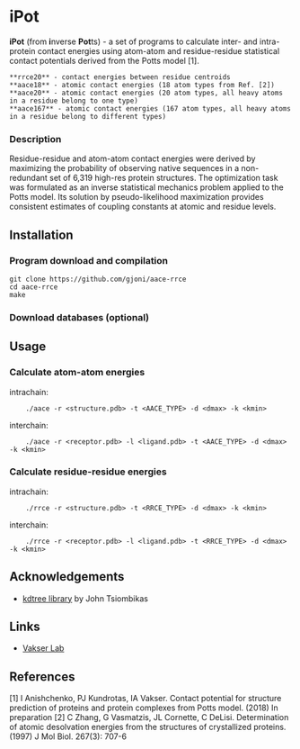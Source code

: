 # iPot

**iPot** (from **i**nverse **Pot**ts) - a set of programs to calculate inter- and intra- protein contact energies using 
atom-atom and residue-residue statistical contact potentials derived from the Potts model [1].

```
**rrce20** - contact energies between residue centroids
**aace18** - atomic contact energies (18 atom types from Ref. [2])
**aace20** - atomic contact energies (20 atom types, all heavy atoms in a residue belong to one type)
**aace167** - atomic contact energies (167 atom types, all heavy atoms in a residue belong to different types)
```


### Description

Residue-residue and atom-atom contact energies were derived by maximizing the 
probability of observing native sequences in a non-redundant set of 6,319 
high-res protein structures. The optimization task was formulated as an inverse 
statistical mechanics problem applied to the Potts model. Its solution by 
pseudo-likelihood maximization provides consistent estimates of coupling 
constants at atomic and residue levels.


## Installation

### Program download and compilation

```
git clone https://github.com/gjoni/aace-rrce
cd aace-rrce
make
```

### Download databases (optional)

## Usage

### Calculate atom-atom energies

intrachain:

        ./aace -r <structure.pdb> -t <AACE_TYPE> -d <dmax> -k <kmin>

interchain:

        ./aace -r <receptor.pdb> -l <ligand.pdb> -t <AACE_TYPE> -d <dmax> -k <kmin>

### Calculate residue-residue energies

intrachain:

        ./rrce -r <structure.pdb> -t <RRCE_TYPE> -d <dmax> -k <kmin>

interchain:

        ./rrce -r <receptor.pdb> -l <ligand.pdb> -t <RRCE_TYPE> -d <dmax> -k <kmin>

## Acknowledgements

 - [kdtree library](https://github.com/jtsiomb/kdtree) by John Tsiombikas

## Links

 - [Vakser Lab](http://vakser.compbio.ku.edu/main/)

## References
[1] I Anishchenko, PJ Kundrotas, IA Vakser. Contact potential for structure prediction 
of proteins and protein complexes from Potts model. (2018) In preparation
[2] C Zhang, G Vasmatzis, JL Cornette, C DeLisi. Determination of atomic 
desolvation energies from the structures of crystallized proteins. (1997) 
J Mol Biol. 267(3): 707-6
